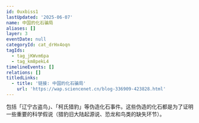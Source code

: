 ```yaml
---
id: 0uxbiss1
lastUpdated: '2025-06-07'
name: 中国的化石骗局
aliases: []
layer: 3
eventDate: null
categoryId: cat_drHx4oqn
tagIds:
  - tag_jKWvm6pa
  - tag_km8pekL4
timelineEvents: []
relations: []
titledLinks:
  - title: '链接: 中国的化石骗局'
    url: 'https://wap.sciencenet.cn/blog-336909-423828.html'
---
```

包括「辽宁古盗鸟」、「柯氏猎豹」等伪造化石事件。这些伪造的化石都是为了证明一些重要的科学假说（猎豹旧大陆起源说、恐龙和鸟类的缺失环节）。
